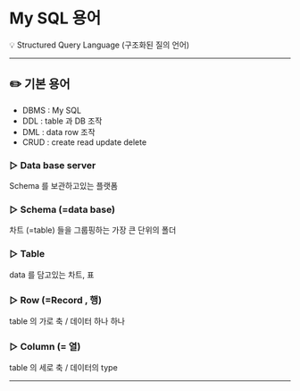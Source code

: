 # My SQL 용어

💡 Structured Query Language (구조화된 질의 언어)

---

## ✏️ 기본 용어

- DBMS : My SQL
- DDL : table 과 DB 조작
- DML : data row 조작
- CRUD : create read update delete

### ▷ Data base server

Schema 를 보관하고있는 플랫폼

### ▷ Schema (=data base)

차트 (=table) 들을 그룹핑하는 가장 큰 단위의 폴더

### ▷ Table

data 를 담고있는 차트, 표  

### ▷ Row (=Record , 행)

table 의 가로 축 / 데이터 하나 하나 

### ▷ Column (= 열)

table 의 세로 축 / 데이터의 type 

---
